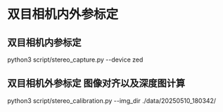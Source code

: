 # 双目相机内外参标定

## 双目相机内参标定
python3 script/stereo_capture.py --device zed

## 双目相机外参标定 图像对齐以及深度图计算
python3 script/stereo_calibration.py --img_dir ./data/20250510_180342/